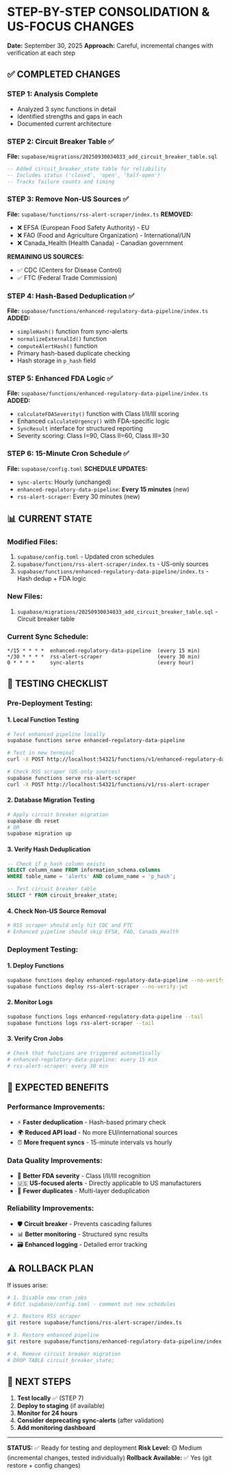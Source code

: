 # STEP-BY-STEP CONSOLIDATION & US-FOCUS CHANGES

**Date:** September 30, 2025
**Approach:** Careful, incremental changes with verification at each step

## ✅ COMPLETED CHANGES

### **STEP 1: Analysis Complete**
- Analyzed 3 sync functions in detail
- Identified strengths and gaps in each
- Documented current architecture

### **STEP 2: Circuit Breaker Table ✅**
**File:** `supabase/migrations/20250930034033_add_circuit_breaker_table.sql`
```sql
-- Added circuit_breaker_state table for reliability
-- Includes status ('closed', 'open', 'half-open')
-- Tracks failure counts and timing
```

### **STEP 3: Remove Non-US Sources ✅**
**File:** `supabase/functions/rss-alert-scraper/index.ts`
**REMOVED:**
- ❌ EFSA (European Food Safety Authority) - EU
- ❌ FAO (Food and Agriculture Organization) - International/UN
- ❌ Canada_Health (Health Canada) - Canadian government

**REMAINING US SOURCES:**
- ✅ CDC (Centers for Disease Control)
- ✅ FTC (Federal Trade Commission)

### **STEP 4: Hash-Based Deduplication ✅**
**File:** `supabase/functions/enhanced-regulatory-data-pipeline/index.ts`
**ADDED:**
- `simpleHash()` function from sync-alerts
- `normalizeExternalId()` function
- `computeAlertHash()` function
- Primary hash-based duplicate checking
- Hash storage in `p_hash` field

### **STEP 5: Enhanced FDA Logic ✅**
**File:** `supabase/functions/enhanced-regulatory-data-pipeline/index.ts`
**ADDED:**
- `calculateFDASeverity()` function with Class I/II/III scoring
- Enhanced `calculateUrgency()` with FDA-specific logic
- `SyncResult` interface for structured reporting
- Severity scoring: Class I=90, Class II=60, Class III=30

### **STEP 6: 15-Minute Cron Schedule ✅**
**File:** `supabase/config.toml`
**SCHEDULE UPDATES:**
- `sync-alerts`: Hourly (unchanged)
- `enhanced-regulatory-data-pipeline`: **Every 15 minutes** (new)
- `rss-alert-scraper`: Every 30 minutes (new)

## 📊 CURRENT STATE

### **Modified Files:**
1. `supabase/config.toml` - Updated cron schedules
2. `supabase/functions/rss-alert-scraper/index.ts` - US-only sources
3. `supabase/functions/enhanced-regulatory-data-pipeline/index.ts` - Hash dedup + FDA logic

### **New Files:**
1. `supabase/migrations/20250930034033_add_circuit_breaker_table.sql` - Circuit breaker table

### **Current Sync Schedule:**
```
*/15 * * * *  enhanced-regulatory-data-pipeline  (every 15 min)
*/30 * * * *  rss-alert-scraper                  (every 30 min)
0 * * * *     sync-alerts                        (every hour)
```

## 🧪 TESTING CHECKLIST

### **Pre-Deployment Testing:**

#### **1. Local Function Testing**
```bash
# Test enhanced pipeline locally
supabase functions serve enhanced-regulatory-data-pipeline

# Test in new terminal
curl -X POST http://localhost:54321/functions/v1/enhanced-regulatory-data-pipeline

# Check RSS scraper (US-only sources)
supabase functions serve rss-alert-scraper
curl -X POST http://localhost:54321/functions/v1/rss-alert-scraper
```

#### **2. Database Migration Testing**
```bash
# Apply circuit breaker migration
supabase db reset
# OR
supabase migration up
```

#### **3. Verify Hash Deduplication**
```sql
-- Check if p_hash column exists
SELECT column_name FROM information_schema.columns
WHERE table_name = 'alerts' AND column_name = 'p_hash';

-- Test circuit breaker table
SELECT * FROM circuit_breaker_state;
```

#### **4. Check Non-US Source Removal**
```bash
# RSS scraper should only hit CDC and FTC
# Enhanced pipeline should skip EFSA, FAO, Canada_Health
```

### **Deployment Testing:**

#### **1. Deploy Functions**
```bash
supabase functions deploy enhanced-regulatory-data-pipeline --no-verify-jwt
supabase functions deploy rss-alert-scraper --no-verify-jwt
```

#### **2. Monitor Logs**
```bash
supabase functions logs enhanced-regulatory-data-pipeline --tail
supabase functions logs rss-alert-scraper --tail
```

#### **3. Verify Cron Jobs**
```bash
# Check that functions are triggered automatically
# enhanced-regulatory-data-pipeline: every 15 min
# rss-alert-scraper: every 30 min
```

## 🎯 EXPECTED BENEFITS

### **Performance Improvements:**
- ⚡ **Faster deduplication** - Hash-based primary check
- 🌍 **Reduced API load** - No more EU/international sources
- ⏰ **More frequent syncs** - 15-minute intervals vs hourly

### **Data Quality Improvements:**
- 🎯 **Better FDA severity** - Class I/II/III recognition
- 🇺🇸 **US-focused alerts** - Directly applicable to US manufacturers
- 🔄 **Fewer duplicates** - Multi-layer deduplication

### **Reliability Improvements:**
- 🛡️ **Circuit breaker** - Prevents cascading failures
- 📊 **Better monitoring** - Structured sync results
- 🗃️ **Enhanced logging** - Detailed error tracking

## ⚠️ ROLLBACK PLAN

If issues arise:

```bash
# 1. Disable new cron jobs
# Edit supabase/config.toml - comment out new schedules

# 2. Restore RSS scraper
git restore supabase/functions/rss-alert-scraper/index.ts

# 3. Restore enhanced pipeline
git restore supabase/functions/enhanced-regulatory-data-pipeline/index.ts

# 4. Remove circuit breaker migration
# DROP TABLE circuit_breaker_state;
```

## 🚀 NEXT STEPS

1. **Test locally** ✅ (STEP 7)
2. **Deploy to staging** (if available)
3. **Monitor for 24 hours**
4. **Consider deprecating sync-alerts** (after validation)
5. **Add monitoring dashboard**

---

**STATUS:** ✅ Ready for testing and deployment
**Risk Level:** 🟡 Medium (incremental changes, tested individually)
**Rollback Available:** ✅ Yes (git restore + config changes)